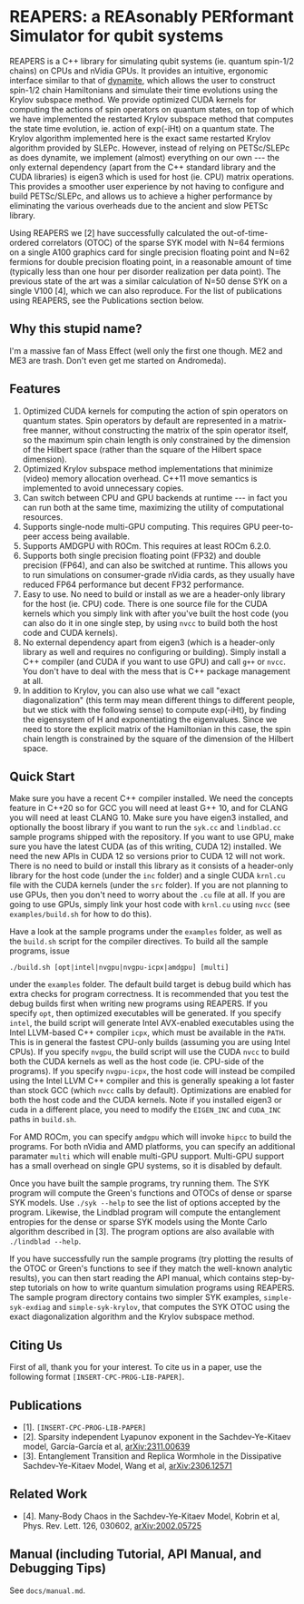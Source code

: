 # REAPERS: a REAsonably PERformant Simulator for qubit systems

REAPERS is a C++ library for simulating qubit systems (ie. quantum spin-1/2 chains) on CPUs
and nVidia GPUs. It provides an intuitive, ergonomic interface similar to that of
[dynamite](https://github.com/GregDMeyer/dynamite), which allows the user to construct
spin-1/2 chain Hamiltonians and simulate their time evolutions using the Krylov subspace
method. We provide optimized CUDA kernels for computing the actions of spin operators on
quantum states, on top of which we have implemented the restarted Krylov subspace method that
computes the state time evolution, ie. action of exp(-iHt) on a quantum state. The Krylov
algorithm implemented here is the exact same restarted Krylov algorithm provided by SLEPc.
However, instead of relying on PETSc/SLEPc as does dynamite, we implement (almost) everything
on our own --- the only external dependency (apart from the C++ standard library and the
CUDA libraries) is eigen3 which is used for host (ie. CPU) matrix operations. This provides
a smoother user experience by not having to configure and build PETSc/SLEPc, and allows
us to achieve a higher performance by eliminating the various overheads due to the ancient
and slow PETSc library.

Using REAPERS we [2] have successfully calculated the out-of-time-ordered correlators (OTOC)
of the sparse SYK model with N=64 fermions on a single A100 graphics card for single precision
floating point and N=62 fermions for double precision floating point, in a reasonable amount of
time (typically less than one hour per disorder realization per data point). 
The previous state of the art was a similar calculation of N=50 dense SYK on a single V100 [4],
which we can also reproduce. For the list of publications using REAPERS, see the Publications
section below.

## Why this stupid name?
I'm a massive fan of Mass Effect (well only the first one though. ME2 and ME3 are trash. Don't
even get me started on Andromeda).

## Features

1. Optimized CUDA kernels for computing the action of spin operators on quantum states.
   Spin operators by default are represented in a matrix-free manner, without constructing
   the matrix of the spin operator itself, so the maximum spin chain length is only
   constrained by the dimension of the Hilbert space (rather than the square of the Hilbert
   space dimension).
2. Optimized Krylov subspace method implementations that minimize (video) memory
   allocation overhead. C++11 move semantics is implemented to avoid unnecessary copies.
3. Can switch between CPU and GPU backends at runtime --- in fact you can run both at
   the same time, maximizing the utility of computational resources.
4. Supports single-node multi-GPU computing. This requires GPU peer-to-peer access being
   available.
5. Supports AMDGPU with ROCm. This requires at least ROCm 6.2.0.
6. Supports both single precision floating point (FP32) and double precision (FP64), and
   can also be switched at runtime. This allows you to run simulations on consumer-grade
   nVidia cards, as they usually have reduced FP64 performance but decent FP32 performance.
7. Easy to use. No need to build or install as we are a header-only library for the host
   (ie. CPU) code. There is one source file for the CUDA kernels which you simply link
   with after you've built the host code (you can also do it in one single step, by using
   `nvcc` to build both the host code and CUDA kernels).
8. No external dependency apart from eigen3 (which is a header-only library as well and
   requires no configuring or building). Simply install a C++ compiler (and CUDA if you
   want to use GPU) and call `g++` or `nvcc`. You don't have to deal with the mess that
   is C++ package management at all.
9. In addition to Krylov, you can also use what we call "exact diagonalization" (this
   term may mean different things to different people, but we stick with the following
   sense) to compute exp(-iHt), by finding the eigensystem of H and exponentiating the
   eigenvalues. Since we need to store the explicit matrix of the Hamiltonian in this
   case, the spin chain length is constrained by the square of the dimension of the
   Hilbert space.

## Quick Start

Make sure you have a recent C++ compiler installed. We need the concepts feature in C++20
so for GCC you will need at least G++ 10, and for CLANG you will need at least CLANG 10.
Make sure you have eigen3 installed, and optionally the boost library if you want to run
the `syk.cc` and `lindblad.cc` sample programs shipped with the repository. If you want
to use GPU, make sure you have the latest CUDA (as of this writing, CUDA 12) installed.
We need the new APIs in CUDA 12 so versions prior to CUDA 12 will not work. There is no
need to build or install this library as it consists of a header-only library for the host
code (under the `inc` folder) and a single CUDA `krnl.cu` file with the CUDA kernels (under
the `src` folder). If you are not planning to use GPUs, then you don't need to worry about
the `.cu` file at all. If you are going to use GPUs, simply link your host code with
`krnl.cu` using `nvcc` (see `examples/build.sh` for how to do this).

Have a look at the sample programs under the `examples` folder, as well as the `build.sh`
script for the compiler directives. To build all the sample programs, issue
```
./build.sh [opt|intel|nvgpu|nvgpu-icpx|amdgpu] [multi]
```
under the `examples` folder. The default build target is debug build which has extra checks
for program correctness. It is recommended that you test the debug builds first when writing
new programs using REAPERS. If you specify `opt`, then optimized executables will be generated.
If you specify `intel`, the build script will generate Intel AVX-enabled executables using
the Intel LLVM-based C++ compiler `icpx`, which must be available in the `PATH`. This is in
general the fastest CPU-only builds (assuming you are using Intel CPUs). If you specify
`nvgpu`, the build script will use the CUDA `nvcc` to build both the CUDA kernels as well as
the host code (ie. CPU-side of the programs). If you specify `nvgpu-icpx`, the host code will
instead be compiled using the Intel LLVM C++ compiler and this is generally speaking a lot
faster than stock GCC (which `nvcc` calls by default). Optimizations are enabled for both
the host code and the CUDA kernels. Note if you installed eigen3 or cuda in a different
place, you need to modify the `EIGEN_INC` and `CUDA_INC` paths in `build.sh`.

For AMD ROCm, you can specify `amdgpu` which will invoke `hipcc` to build the programs. For
both nVidia and AMD platforms, you can specify an additional paramater `multi` which will
enable multi-GPU support. Multi-GPU support has a small overhead on single GPU systems, so
it is disabled by default.

Once you have built the sample programs, try running them. The SYK program will compute the
Green's functions and OTOCs of dense or sparse SYK models. Use `./syk --help` to see the list
of options accepted by the program. Likewise, the Lindblad program will compute the
entanglement entropies for the dense or sparse SYK models using the Monte Carlo algorithm
described in [3]. The program options are also available with `./lindblad --help`.

If you have successfully run the sample programs (try plotting the results of the OTOC or
Green's functions to see if they match the well-known analytic results), you can then start
reading the API manual, which contains step-by-step tutorials on how to write quantum
simulation programs using REAPERS. The sample program directory contains two simpler SYK
examples, `simple-syk-exdiag` and `simple-syk-krylov`, that computes the SYK OTOC using the
exact diagonalization algorithm and the Krylov subspace method.

## Citing Us

First of all, thank you for your interest. To cite us in a paper, use the following format
`[INSERT-CPC-PROG-LIB-PAPER]`.

## Publications

- [1]. `[INSERT-CPC-PROG-LIB-PAPER]`
- [2]. Sparsity independent Lyapunov exponent in the Sachdev-Ye-Kitaev model, García-García et al,
       [arXiv:2311.00639](https://arxiv.org/abs/2311.00639)
- [3]. Entanglement Transition and Replica Wormhole in the Dissipative
       Sachdev-Ye-Kitaev Model, Wang et al, [arXiv:2306.12571](https://arxiv.org/abs/2306.12571)

## Related Work

- [4]. Many-Body Chaos in the Sachdev-Ye-Kitaev Model, Kobrin et al,
       Phys. Rev. Lett. 126, 030602, [arXiv:2002.05725](https://arxiv.org/abs/2002.05725)

## Manual (including Tutorial, API Manual, and Debugging Tips)
See `docs/manual.md`.
